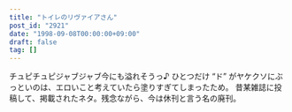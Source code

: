 ```yaml
---
title: "トイレのリヴァイアさん"
post_id: "2921"
date: "1998-09-08T00:00:00+09:00"
draft: false
tag: []
---
```



チュピチュピジャブジャブ今にも溢れそうっ♪ ひとつだけ “ド” がヤケクソにぶっといのは、エロいこと考えていたら塗りすぎてしまったため。 昔某雑誌に投稿して、掲載されたネタ。残念ながら、今は休刊と言う名の廃刊。

